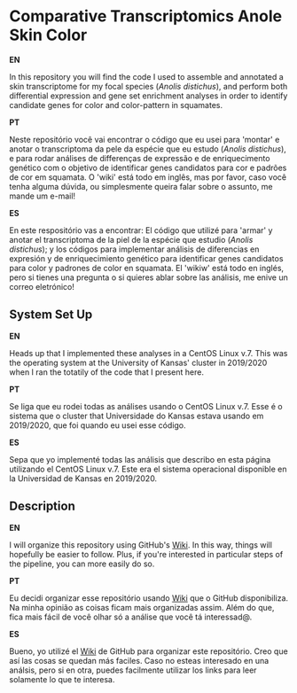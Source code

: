 # Comparative Transcriptomics Anole Skin Color
**EN**

In this repository you will find the code I used to assemble and annotated a skin transcriptome for my focal species (*Anolis distichus*), and perform both differential expression and gene set enrichment analyses in order to identify candidate genes for color and color-pattern in squamates.

**PT**

Neste repositório você vai encontrar o código que eu usei para 'montar' e anotar o transcriptoma da pele da espécie que eu estudo (*Anolis distichus*), e para rodar análises de differenças de expressão e de enriquecimento genético com o objetivo de identificar genes candidatos para cor e padrões de cor em squamata. O 'wiki' está todo em inglês, mas por favor, caso você tenha alguma dúvida, ou simplesmente queira falar sobre o assunto, me mande um e-mail!

**ES**

En este respositório vas a encontrar: El código que utilizé para 'armar' y anotar el transcriptoma de la piel de la espécie que estudio (*Anolis distichus*); y los códigos para implementar análisis de diferencias en expresión y de enriquecimiento genético para identificar genes candidatos para color y padrones de color en squamata. El 'wikiw' está todo en inglés, pero si tienes una pregunta o si quieres ablar sobre las análisis, me enive un correo eletrónico!

## System Set Up
**EN**

Heads up that I implemented these analyses in a CentOS Linux v.7. This was the operating system at the University of Kansas' cluster in 2019/2020 when I ran the totatily of the code that I present here.

**PT**

Se liga que eu rodei todas as análises usando o CentOS Linux v.7. Esse é o sistema que o cluster that Universidade do Kansas estava usando em 2019/2020, que foi quando eu usei esse código.

**ES**

Sepa que yo implementé todas las análisis que describo en esta página utilizando el CentOS Linux v.7. Este era el sistema operacional disponible en la Universidad de Kansas en 2019/2020.

## Description
**EN**

I will organize this repository using GitHub's [Wiki](https://github.com/plhm/anole_color_comparative_transcriptomics/wiki). In this way, things will hopefully be easier to follow. Plus, if you're interested in particular steps of the pipeline, you can more easily do so.

**PT**

Eu decidi organizar esse repositório usando [Wiki](https://github.com/plhm/anole_color_comparative_transcriptomics/wiki) que o GitHub disponibiliza. Na minha opinião as coisas ficam mais organizadas assim. Além do que, fica mais fácil de você olhar só a análise que você tá interessad@.

**ES**

Bueno, yo utilizé el [Wiki](https://github.com/plhm/anole_color_comparative_transcriptomics/wiki) de GitHub para organizar este repositório. Creo que así las cosas se quedan más faciles. Caso no esteas interesado en una análsis, pero si en otra, puedes facilmente utilizar los links para leer solamente lo que te interesa.
